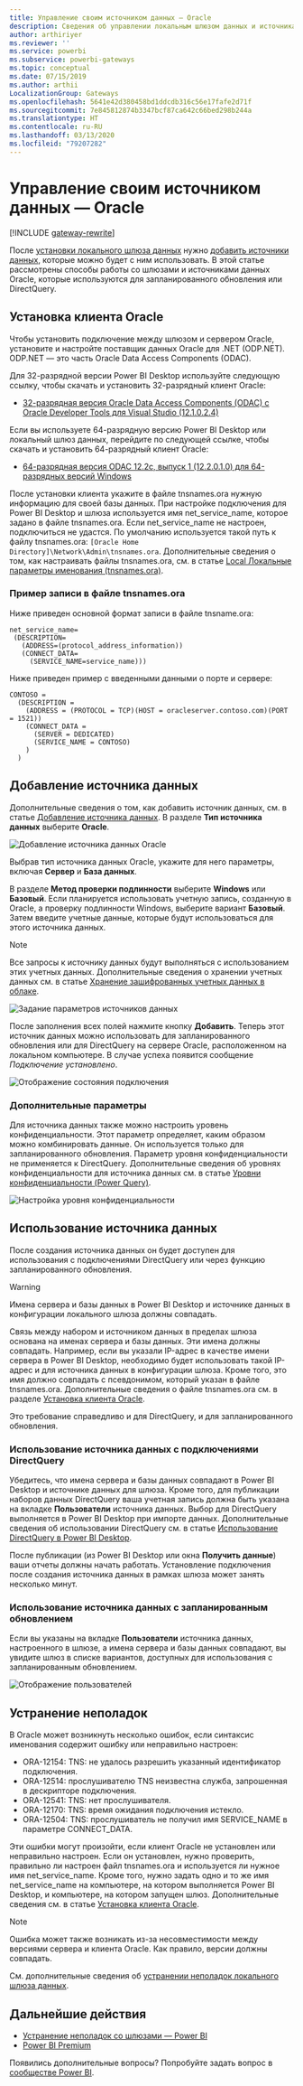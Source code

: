 ```yaml
---
title: Управление своим источником данных — Oracle
description: Сведения об управлении локальным шлюзом данных и источниками, которые к нему относятся.
author: arthiriyer
ms.reviewer: ''
ms.service: powerbi
ms.subservice: powerbi-gateways
ms.topic: conceptual
ms.date: 07/15/2019
ms.author: arthii
LocalizationGroup: Gateways
ms.openlocfilehash: 5641e42d380458bd1ddcdb316c56e17fafe2d71f
ms.sourcegitcommit: 7e845812874b3347bcf87ca642c66bed298b244a
ms.translationtype: HT
ms.contentlocale: ru-RU
ms.lasthandoff: 03/13/2020
ms.locfileid: "79207282"
---
```

# <a name="manage-your-data-source---oracle"></a>Управление своим источником данных — Oracle

[!INCLUDE [gateway-rewrite](includes/gateway-rewrite.md)]

После [установки локального шлюза данных](/data-integration/gateway/service-gateway-install) нужно [добавить источники данных](service-gateway-data-sources.md#add-a-data-source), которые можно будет с ним использовать. В этой статье рассмотрены способы работы со шлюзами и источниками данных Oracle, которые используются для запланированного обновления или DirectQuery.

## <a name="install-the-oracle-client"></a>Установка клиента Oracle

Чтобы установить подключение между шлюзом и сервером Oracle, установите и настройте поставщик данных Oracle для .NET (ODP.NET). ODP.NET — это часть Oracle Data Access Components (ODAC).

Для 32-разрядной версии Power BI Desktop используйте следующую ссылку, чтобы скачать и установить 32-разрядный клиент Oracle:

* [32-разрядная версия Oracle Data Access Components (ODAC) с Oracle Developer Tools для Visual Studio (12.1.0.2.4)](https://www.oracle.com/technetwork/topics/dotnet/utilsoft-086879.html)

Если вы используете 64-разрядную версию Power BI Desktop или локальный шлюз данных, перейдите по следующей ссылке, чтобы скачать и установить 64-разрядный клиент Oracle:

* [64-разрядная версия ODAC 12.2c, выпуск 1 (12.2.0.1.0) для 64-разрядных версий Windows](https://www.oracle.com/technetwork/database/windows/downloads/index-090165.html)

После установки клиента укажите в файле tnsnames.ora нужную информацию для своей базы данных. При настройке подключения для Power BI Desktop и шлюза используется имя net_service_name, которое задано в файле tnsnames.ora. Если net_service_name не настроен, подключиться не удастся. По умолчанию используется такой путь к файлу tnsnames.ora: `[Oracle Home Directory]\Network\Admin\tnsnames.ora`. Дополнительные сведения о том, как настраивать файлы tnsnames.ora, см. в статье [Local Локальные параметры именования (tnsnames.ora)](https://docs.oracle.com/cd/B28359_01/network.111/b28317/tnsnames.htm).

### <a name="example-tnsnamesora-file-entry"></a>Пример записи в файле tnsnames.ora

Ниже приведен основной формат записи в файле tnsname.ora:

```
net_service_name=
 (DESCRIPTION=
   (ADDRESS=(protocol_address_information))
   (CONNECT_DATA=
     (SERVICE_NAME=service_name)))
```

Ниже приведен пример с введенными данными о порте и сервере:

```
CONTOSO =
  (DESCRIPTION =
    (ADDRESS = (PROTOCOL = TCP)(HOST = oracleserver.contoso.com)(PORT = 1521))
    (CONNECT_DATA =
      (SERVER = DEDICATED)
      (SERVICE_NAME = CONTOSO)
    )
  )
```

## <a name="add-a-data-source"></a>Добавление источника данных

Дополнительные сведения о том, как добавить источник данных, см. в статье [Добавление источника данных](service-gateway-data-sources.md#add-a-data-source). В разделе **Тип источника данных** выберите **Oracle**.

![Добавление источника данных Oracle](media/service-gateway-onprem-manage-oracle/data-source-oracle.png)

Выбрав тип источника данных Oracle, укажите для него параметры, включая **Сервер** и **База данных**. 

В разделе **Метод проверки подлинности** выберите **Windows** или **Базовый**. Если планируется использовать учетную запись, созданную в Oracle, а проверку подлинности Windows, выберите вариант **Базовый**. Затем введите учетные данные, которые будут использоваться для этого источника данных.

> [!NOTE]
> Все запросы к источнику данных будут выполняться с использованием этих учетных данных. Дополнительные сведения о хранении учетных данных см. в статье [Хранение зашифрованных учетных данных в облаке](service-gateway-data-sources.md#store-encrypted-credentials-in-the-cloud).

![Задание параметров источников данных](media/service-gateway-onprem-manage-oracle/data-source-oracle2.png)

После заполнения всех полей нажмите кнопку **Добавить**. Теперь этот источник данных можно использовать для запланированного обновления или для DirectQuery на сервере Oracle, расположенном на локальном компьютере. В случае успеха появится сообщение *Подключение установлено*.

![Отображение состояния подключения](media/service-gateway-onprem-manage-oracle/datasourcesettings4.png)

### <a name="advanced-settings"></a>Дополнительные параметры

Для источника данных также можно настроить уровень конфиденциальности. Этот параметр определяет, каким образом можно комбинировать данные. Он используется только для запланированного обновления. Параметр уровня конфиденциальности не применяется к DirectQuery. Дополнительные сведения об уровнях конфиденциальности для источника данных см. в статье [Уровни конфиденциальности (Power Query)](https://support.office.com/article/Privacy-levels-Power-Query-CC3EDE4D-359E-4B28-BC72-9BEE7900B540).

![Настройка уровня конфиденциальности](media/service-gateway-onprem-manage-oracle/datasourcesettings9.png)

## <a name="use-the-data-source"></a>Использование источника данных

После создания источника данных он будет доступен для использования с подключениями DirectQuery или через функцию запланированного обновления.

> [!WARNING]
> Имена сервера и базы данных в Power BI Desktop и источнике данных в конфигурации локального шлюза должны совпадать.

Связь между набором и источником данных в пределах шлюза основана на именах сервера и базы данных. Эти имена должны совпадать. Например, если вы указали IP-адрес в качестве имени сервера в Power BI Desktop, необходимо будет использовать такой IP-адрес и для источника данных в конфигурации шлюза. Кроме того, это имя должно совпадать с псевдонимом, который указан в файле tnsnames.ora. Дополнительные сведения о файле tnsnames.ora см. в разделе [Установка клиента Oracle](#install-the-oracle-client).

Это требование справедливо и для DirectQuery, и для запланированного обновления.

### <a name="use-the-data-source-with-directquery-connections"></a>Использование источника данных с подключениями DirectQuery

Убедитесь, что имена сервера и базы данных совпадают в Power BI Desktop и источнике данных для шлюза. Кроме того, для публикации наборов данных DirectQuery ваша учетная запись должна быть указана на вкладке **Пользователи** источника данных. Выбор для DirectQuery выполняется в Power BI Desktop при импорте данных. Дополнительные сведения об использовании DirectQuery см. в статье [Использование DirectQuery в Power BI Desktop](desktop-use-directquery.md).

После публикации (из Power BI Desktop или окна **Получить данные**) ваши отчеты должны начать работать. Установление подключения после создания источника данных в рамках шлюза может занять несколько минут.

### <a name="use-the-data-source-with-scheduled-refresh"></a>Использование источника данных с запланированным обновлением

Если вы указаны на вкладке **Пользователи** источника данных, настроенного в шлюзе, а имена сервера и базы данных совпадают, вы увидите шлюз в списке вариантов, доступных для использования с запланированным обновлением.

![Отображение пользователей](media/service-gateway-onprem-manage-oracle/powerbi-gateway-enterprise-schedule-refresh.png)

## <a name="troubleshooting"></a>Устранение неполадок

В Oracle может возникнуть несколько ошибок, если синтаксис именования содержит ошибку или неправильно настроен:

* ORA-12154: TNS: не удалось разрешить указанный идентификатор подключения.
* ORA-12514: прослушивателю TNS неизвестна служба, запрошенная в дескрипторе подключения.
* ORA-12541: TNS: нет прослушивателя.
* ORA-12170: TNS: время ожидания подключения истекло.
* ORA-12504: TNS: прослушиватель не получил имя SERVICE_NAME в параметре CONNECT_DATA.

Эти ошибки могут произойти, если клиент Oracle не установлен или неправильно настроен. Если он установлен, нужно проверить, правильно ли настроен файл tnsnames.ora и используется ли нужное имя net_service_name. Кроме того, нужно задать одно и то же имя net_service_name на компьютере, на котором выполняется Power BI Desktop, и компьютере, на котором запущен шлюз. Дополнительные сведения см. в статье [Установка клиента Oracle](#install-the-oracle-client).

> [!NOTE]
> Ошибка может также возникать из-за несовместимости между версиями сервера и клиента Oracle. Как правило, версии должны совпадать.

См. дополнительные сведения об [устранении неполадок локального шлюза данных](/data-integration/gateway/service-gateway-tshoot).

## <a name="next-steps"></a>Дальнейшие действия

* [Устранение неполадок со шлюзами — Power BI](service-gateway-onprem-tshoot.md)
* [Power BI Premium](service-premium.md)

Появились дополнительные вопросы? Попробуйте задать вопрос в [сообществе Power BI](https://community.powerbi.com/).

